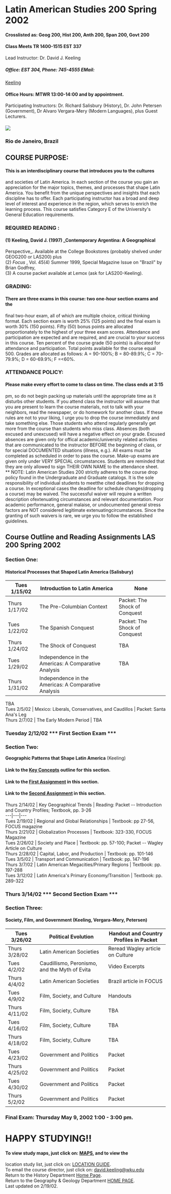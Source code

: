 # **Latin American Studies 200 Spring 2002**

#### Crosslisted as: Geog 200, Hist 200, Anth 200, Span 200, Govt 200

#### Class Meets TR 1400-1515 EST 337  
Lead Instructor: Dr. David J. Keeling

##### Office: EST 304, Phone: 745-4555 EMail:
[Keeling](mailto:david.keeling@wku.edu)

#### Office Hours: MTWR 13:00-14:00 and by appointment.  
Participating Instructors: Dr. Richard Salisbury (History), Dr. John Petersen
(Government), Dr Alvaro Vergara-Mery (Modern Languages), plus Guest Lecturers.

#### ![](http://www.wku.edu/~keelidj/pics/brazil/brazil5.jpg)

###  Rio de Janeiro, Brazil

## COURSE PURPOSE:

#### This is an interdisciplinary course that introduces you to the cultures
and societies of Latin America. In each section of the course you gain an
appreciation for the major topics, themes, and processes that shape Latin
America. You benefit from the unique perspectives and insights that each
discipline has to offer. Each participating instructor has a broad and deep
level of interest and experience in the region, which serves to enrich the
learning process. This course satisfies Category E of the University's General
Education requirements.

### **REQUIRED READING** :

#### (1) Keeling, David J. (1997) _Contemporary Argentina: A Geographical
Perspective_. Available at the College Bookstores (probably shelved under
GEOG200 or LAS200) plus  
(2) _Focus_ , Vol. 45(4) Summer 1999, Special Magazine Issue on "Brazil" by
Brian Godfrey,  
(3) A course packet available at Lemox (ask for LAS200-Keeling).

### GRADING:

#### There are three exams in this course: two one-hour section exams and the
final two-hour exam, all of which are multiple choice, critical thinking
format. Each section exam is worth 25% (125 points) and the final exam is
worth 30% (150 points). Fifty (50) bonus points are allocated proportionately
to the highest of your three exam scores. Attendance and participation are
expected and are required, and are crucial to your success in this course. Ten
percent of the course grade (50 points) is allocated for attendance and
participation. Total points available for the course equal 500. Grades are
allocated as follows: A = 90-100%; B = 80-89.9%; C = 70-79.9%; D = 60-69.9%; F
=<60%.

### **ATTENDANCE POLICY:**

#### Please make every effort to come to class on time. The class ends at 3:15
pm, so do not begin packing up materials until the appropriate time as it
disturbs other students. If you attend class the instructor will assume that
you are present to learn the course materials, not to talk with your
neighbors, read the newspaper, or do homework for another class. If these
rules are not to your liking, I urge you to drop the course immediately and
take something else. Those students who attend regularly generally get more
from the course than students who miss class. Absences (both excused and
unexcused) will have a negative effect on your grade. Excused absences are
given only for offical academic/university related activities that are
communicated to the instructor BEFORE the beginning of class, or for special
DOCUMENTED situations (illness, e.g.). All exams must be completed as
scheduled in order to pass the course. Make-up exams are given only under VERY
SPECIAL circumstances. Students are reminded that they are only allowed to
sign THEIR OWN NAME to the attendance sheet.  
** NOTE: Latin American Studies 200 strictly adheres to the course drop policy
found in the Undergraduate and Graduate catalogs. It is the sole
responsibility of individual students to meetthe cited deadlines for dropping
a course. In exceptional cases the deadline for schedule changes(dropping a
course) may be waived. The successful waiver will require a written
description ofextenuating circumstances and relevant documentation. Poor
academic performance, general malaise, or undocumented general stress factors
are NOT considered legitimate extenuatingcircumstances. Since the granting of
such waivers is rare, we urge you to follow the established guidelines.

## Course Outline and Reading Assignments LAS 200 Spring 2002

### **Section One:**

#### **Historical Processes that Shaped Latin America** (Salisbury)  

Tues 1/15/02 | Introduction to Latin America | None  
---|---|---  
Thurs 1/17/02    | The Pre-Columbian Context | Packet: The Shock of Conquest  
Tues 1/22/02   | The Spanish Conquest | Packet: The Shock of Conquest  
Thurs 1/24/02       | The Shock of Conquest | TBA  
Tues 1/29/02     | Independence in the Americas: A Comparative Analysis | TBA  
Thurs 1/31/02      | Independence in the Americas: A Comparative Analysis |
TBA  
Tues 2/5/02   | Mexico: Liberals, Conservatives, and Caudillos | Packet: Santa
Ana's Leg  
Thurs 2/7/02      | The Early Modern Period | TBA  
  
### Tuesday 2/12/02  *** First Section Exam ***  

### **Section Two:**

 **Geographic Patterns that Shape Latin America** (Keeling)  

#### Link to the [Key Concepts](geo200_study.htm) outline for this section.

#### Link to the [First Assignment](geo200_assign1.htm) in this section.

#### Link to the [Second Assignment](geo200_assign2.htm) in this section.

Thurs 2/14/02 | Key Geographical Trends | Reading: Packet -- Introduction and
Country Profiles; Textbook, pp. 3-26  
---|---|---  
Tues 2/19/02    | Regional and Global Relationships | Textbook: pp 27-56,
FOCUS magazine  
Thurs 2/21/02   | Globalization Processes | Textbook: 323-330, FOCUS Magazine  
Tues 2/26/02     | Society and Place                  | Textbook: pp. 57-100;
Packet -- Wagley Article on Culture  
Thurs 2/28/02     | Capital, Labor, and Production  | Textbook: pp. 101-146  
Tues 3/5/02    | Transport and Communication  | Textbook: pp. 147-196  
Thurs 3/7/02     | Latin American Megacities/Primary Regions           |
Textbook: pp. 197-288  
Tues 3/12/02    | Latin America's Primary Economy/Transition | Textbook: pp.
289-322  
  
### Thurs 3/14/02  *** Second Section Exam ***

### Section Three:

#### Society, Film, and Government (Keeling, Vergara-Mery, Petersen)

Tues 3/26/02 | Political Evolution  | Handout and Country Profiles in Packet  
---|---|---  
Thurs 3/28/02 | Latin American Societies | Reread Wagley article on Culture  
Tues 4/2/02 | Caudillismo, Peronismo, and the Myth of Evita | Video Excerpts  
Thurs 4/4/02 | Latin American Societies | Brazil article in FOCUS  
Tues 4/9/02 | Film, Society, and Culture | Handouts  
Thurs 4/11/02 | Film, Society, Culture| TBA  
Tues 4/16/02 | Film, Society, Culture | TBA  
Thurs 4/18/02 | Film, Society, Culture | TBA  
Tues 4/23/02| Government and Politics | Packet  
Thurs 4/25/02| Government and Politics | Packet  
Tues 4/30/02| Government and Politics | Packet  
Thurs 5/2/02| Government and Politics | Packet  
  
### **Final Exam:** Thursday May 9, 2002 1:00 - 3:00 pm.

#  HAPPY STUDYING!!

#### To view study maps, just click on:  [MAPS](geomaps.htm), and to view the
location study list, just click on: [LOCATION GUIDE](mapguide.htm).  
To email the course director, just click on:  [
david.keeling@wku.edu](mailto:david.keeling@wku.edu)  
Return to the History Department [Home
Page](http://www.wku.edu/Dept/Academic/AHSS/History/).  
Return to the Geography & Geology Department [HOME
PAGE](http://www.wku.edu/geoweb/index.htm).  
Last updated on 2/19/02.

